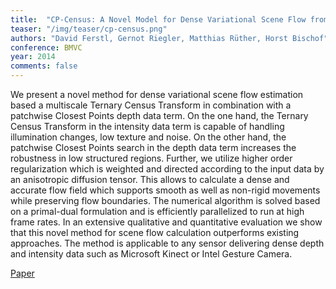 ```yaml
---
title:  "CP-Census: A Novel Model for Dense Variational Scene Flow from RGB-D Data"
teaser: "/img/teaser/cp-census.png"
authors: "David Ferstl, Gernot Riegler, Matthias Rüther, Horst Bischof"
conference: BMVC
year: 2014
comments: false
---
```


We present a novel method for dense variational scene flow estimation based a multiscale Ternary Census Transform in combination with a patchwise Closest Points depth data term. On the one hand, the Ternary Census Transform in the intensity data term is capable of handling illumination changes, low texture and noise. On the other hand, the patchwise Closest Points search in the depth data term increases the robustness in low structured regions. Further, we utilize higher order regularization which is weighted and directed according to the input data by an anisotropic diffusion tensor. This allows to calculate a dense and accurate flow field which supports smooth as well as non-rigid movements while preserving flow boundaries. The numerical algorithm is solved based on a primal-dual formulation and is efficiently parallelized to run at high frame rates. In an extensive qualitative and quantitative evaluation we show that this novel method for scene flow calculation outperforms existing approaches. The method is applicable to any sensor delivering dense depth and intensity data such as Microsoft Kinect or Intel Gesture Camera.

[Paper](/papers/cp-census.pdf)
